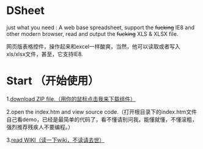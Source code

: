 # DSheet
just what you need : A web base spreadsheet, support the ~~fucking~~ IE8 and other modern browser, read and output the ~~fucking~~ XLS & XLSX file.<br>

网页版表格控件，操作起来和excel一样酸爽，当然，他可以读取或者写入xls/xlsx文件，甚至，它支持IE8.

# Start （开始使用）

1.[download ZIP file.（用你的鼠标点击我来下载组件）](https://github.com/dingjibang/DSheet/archive/master.zip)

2.open the index.htm and view source code.（打开根目录下的index.htm文件自己看demo，已经是最简单的代码了，看不懂请别问我，能懂就懂，不懂滚粗，强烈推荐残疾人不要编程。）

3.[read WIKI（读一下wiki，不读请去世）](https://github.com/dingjibang/DSheet/wiki/)
